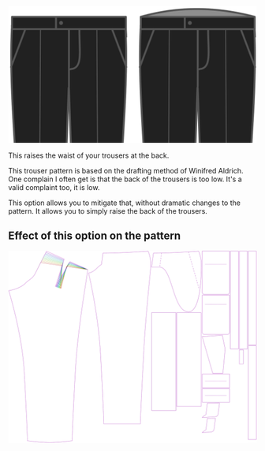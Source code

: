 ![Back rise](backrise.svg)

This raises the waist of your trousers at the back.

<Note>

This trouser pattern is based on the drafting method of Winifred Aldrich.
One complain I often get is that the back of the trousers is too low.
It's a valid complaint too, it is low.

This option allows you to mitigate that, without dramatic changes to the pattern.
It allows you to simply raise the back of the trousers.

</Note>

## Effect of this option on the pattern

![This image shows the effect of this option by superimposing several variants that have a different value for this option](theo_backrise_sample.svg "Effect of this option on the pattern")
